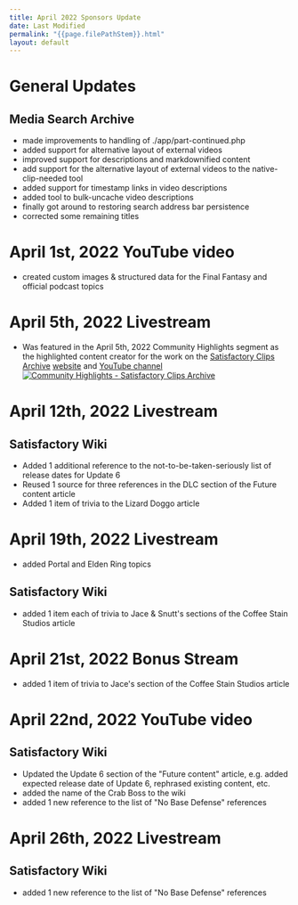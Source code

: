 ```yaml
---
title: April 2022 Sponsors Update
date: Last Modified
permalink: "{{page.filePathStem}}.html"
layout: default
---
```

# General Updates

## Media Search Archive
- made improvements to handling of ./app/part-continued.php
- added support for alternative layout of external videos
- improved support for descriptions and markdownified content
- add support for the alternative layout of external videos to the native-clip-needed tool
- added support for timestamp links in video descriptions
- added tool to bulk-uncache video descriptions
- finally got around to restoring search address bar persistence
- corrected some remaining titles

# April 1st, 2022 YouTube video
- created custom images & structured data for the Final Fantasy and official podcast topics

# April 5th, 2022 Livestream
- Was featured in the April 5th, 2022 Community Highlights segment as the highlighted content creator for the work on the [Satisfactory Clips Archive](https://github.com/Satisfactory-Clips-Archive) [website](https://archive.satisfactory.video/) and [YouTube channel](https://www.youtube.com/c/SatisfactoryClipsArchive) [![Community Highlights - Satisfactory Clips Archive](https://img.youtube.com/vi/gDEJQRC4a6M/0.jpg)](https://www.youtube.com/watch?v=gDEJQRC4a6M)

# April 12th, 2022 Livestream

## Satisfactory Wiki
- Added 1 additional reference to the not-to-be-taken-seriously list of release dates for Update 6
- Reused 1 source for three references in the DLC section of the Future content article
- Added 1 item of trivia to the Lizard Doggo article

# April 19th, 2022 Livestream
- added Portal and Elden Ring topics

## Satisfactory Wiki
- added 1 item each of trivia to Jace & Snutt's sections of the Coffee Stain Studios article

# April 21st, 2022 Bonus Stream
- added 1 item of trivia to Jace's section of the Coffee Stain Studios article

# April 22nd, 2022 YouTube video

## Satisfactory Wiki
- Updated the Update 6 section of the "Future content" article, e.g. added expected release date of Update 6, rephrased existing content, etc.
- added the name of the Crab Boss to the wiki
- added 1 new reference to the list of "No Base Defense" references

# April 26th, 2022 Livestream

## Satisfactory Wiki
- added 1 new reference to the list of "No Base Defense" references
